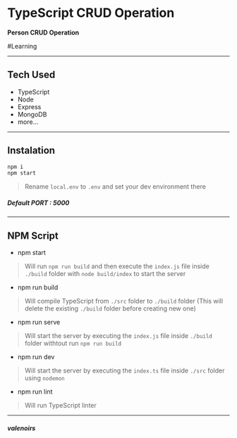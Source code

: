 # TypeScript CRUD Operation
**Person CRUD Operation**

#Learning

---

## Tech Used
- TypeScript
- Node
- Express
- MongoDB
- more...

---

## Instalation

```js
npm i
npm start
```

> Rename `local.env` to `.env` and set your dev environment there

##### Default PORT : 5000

---

## NPM Script
- npm start

> Will run `npm run build` and then execute the `index.js` file inside `./build` folder with `node build/index` to start the server

- npm run build

> Will compile TypeScript from `./src` folder to `./build` folder (This will delete the existing `./build` folder before creating new one)

- npm run serve

> Will start the server by executing the `index.js` file inside `./build` folder withtout run `npm run build`

- npm run dev

> Will start the server by executing the `index.ts` file inside `./src` folder using `nodemon`

- npm run lint

> Will run TypeScript linter

---

##### _valenoirs_